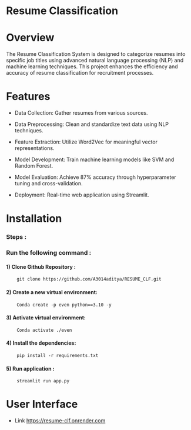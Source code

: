 # Resume Classification

# Overview
The Resume Classification System is designed to categorize resumes into specific job titles using advanced natural language processing (NLP) and machine learning techniques. This project enhances the efficiency and accuracy of resume classification for recruitment processes.

# Features
- Data Collection: Gather resumes from various sources. 

- Data Preprocessing: Clean and standardize text data using NLP techniques. 

- Feature Extraction: Utilize Word2Vec for meaningful vector representations.

- Model Development: Train machine learning models like SVM and Random Forest.

- Model Evaluation: Achieve 87% accuracy through hyperparameter tuning and cross-validation.

- Deployment: Real-time web application using Streamlit.

# Installation

### Steps :

### Run the following command :

#### 1) Clone Github Repository :


        git clone https://github.com/A3014aditya/RESUME_CLF.git 

#### 2) Create a new virtual environment:

        Conda create -p even python==3.10 -y 

#### 3) Activate  virtual environment:

        Conda activate ./even

#### 4) Install the dependencies:

        pip install -r requirements.txt

#### 5) Run application :

        streamlit run app.py 


# User Interface
- Link https://resume-clf.onrender.com 